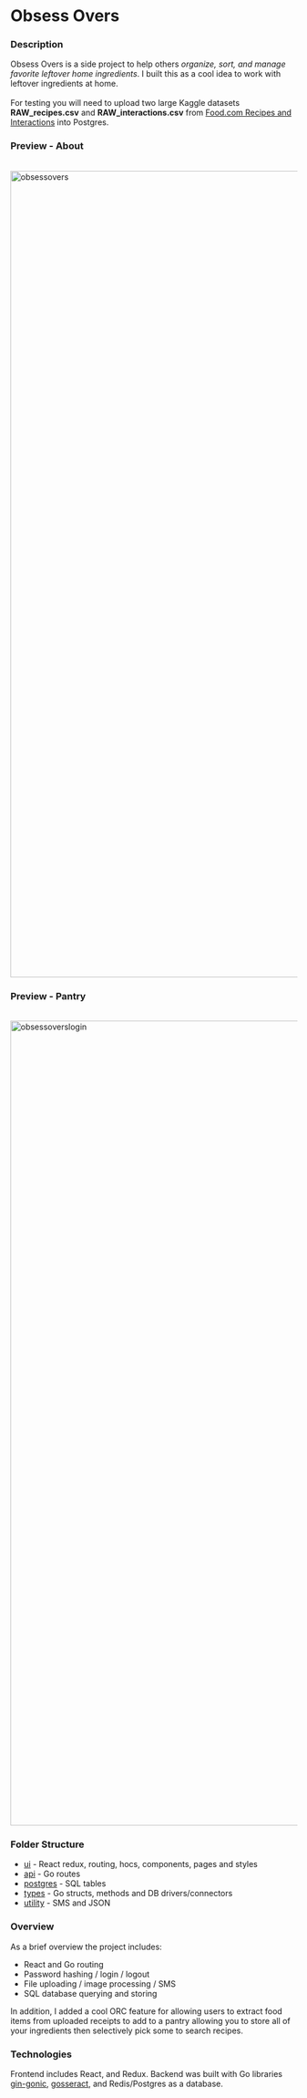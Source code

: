# Obsess Overs

### Description
Obsess Overs is a side project to help others <em>organize, sort, and manage favorite leftover home ingredients</em>. I built this as a cool idea to work with leftover ingredients at home. <br/> <br/>For testing you will need to upload two large Kaggle datasets <strong>RAW_recipes.csv</strong> and <strong>RAW_interactions.csv</strong> from [Food.com Recipes and Interactions](https://www.kaggle.com/shuyangli94/food-com-recipes-and-user-interactions) into Postgres.

### Preview - About

<br/>
<img width="1414" alt="obsessovers" src="https://user-images.githubusercontent.com/61709523/122663386-e552df80-d14e-11eb-8946-3026fd54ab90.png">
<br/>

### Preview - Pantry

<br/>
<img width="1411" alt="obsessoverslogin" src="https://user-images.githubusercontent.com/61709523/122663737-85116d00-d151-11eb-8958-6d12cc890696.png">
<br/>

### Folder Structure
* [ui](https://github.com/cobyeastwood/ObsessOvers/tree/main/ui) - React redux, routing, hocs, components, pages and styles
* [api](https://github.com/cobyeastwood/ObsessOvers/tree/main/api) - Go routes
* [postgres](https://github.com/cobyeastwood/ObsessOvers/tree/main/postgres) - SQL tables
* [types](https://github.com/cobyeastwood/ObsessOvers/tree/main/types) - Go structs, methods and DB drivers/connectors
* [utility](https://github.com/cobyeastwood/ObsessOvers/tree/main/types) - SMS and JSON

### Overview
As a brief overview the project includes:

- React and Go routing
- Password hashing / login / logout
- File uploading / image processing / SMS
- SQL database querying and storing

In addition, I added a cool ORC feature for allowing users to extract food items from uploaded receipts to add to a pantry allowing you to store all of your ingredients then selectively pick some to search recipes.

### Technologies
Frontend includes React, and Redux. Backend was built with Go libraries [gin-gonic](https://github.com/gin-gonic/gin), [gosseract](https://github.com/otiai10/gosseract), and Redis/Postgres as a database.
